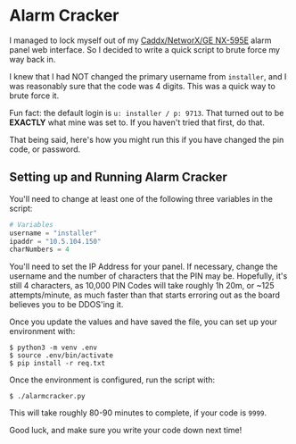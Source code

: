 # Alarm Cracker

I managed to lock myself out of my [Caddx/NetworX/GE NX-595E](https://www.interlogix.com/intrusion/product/networx-ip-communication-module) alarm panel web interface. So I decided to write a quick script to brute force my way back in.

I knew that I had NOT changed the primary username from `installer`, and I was reasonably sure that the code was 4 digits. This was a quick way to brute force it.

Fun fact: the default login is `u: installer / p: 9713`. That turned out to be **EXACTLY** what mine was set to. If you haven't tried that first, do that.

That being said, here's how you might run this if you have changed the pin code, or password.

## Setting up and Running Alarm Cracker

You'll need to change at least one of the following three variables in the script:

```python
# Variables
username = "installer"
ipaddr = "10.5.104.150"
charNumbers = 4
```

You'll need to set the IP Address for your panel. If necessary, change the username and the number of characters that the PIN may be. Hopefully, it's still 4 characters, as 10,000 PIN Codes will take roughly 1h 20m, or ~125 attempts/minute, as much faster than that starts erroring out as the board believes you to be DDOS'ing it.

Once you update the values and have saved the file, you can set up your environment with:

```shell
$ python3 -m venv .env
$ source .env/bin/activate
$ pip install -r req.txt
```

Once the environment is configured, run the script with:

```shell
$ ./alarmcracker.py
```

This will take roughly 80-90 minutes to complete, if your code is `9999`.

Good luck, and make sure you write your code down next time!